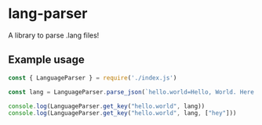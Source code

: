 # lang-parser

A library to parse .lang files!

## Example usage

```js
const { LanguageParser } = require('./index.js')

const lang = LanguageParser.parse_json(`hello.world=Hello, World. Here is an example placeholder: %0`)

console.log(LanguageParser.get_key("hello.world", lang))
console.log(LanguageParser.get_key("hello.world", lang, ["hey"]))
```